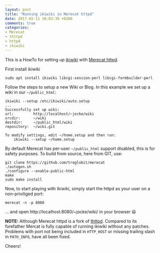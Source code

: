 ```yaml
---
layout: post
title: "Running ikiwiki in Merecat httpd"
date: 2017-02-11 16:03:39 +0100
comments: true
categories:
- Merecat
- thttpd
- httpd
- ikiwiki
---
```


This is a HowTo for setting up [ikiwiki][] with
[Merecat httpd][merecat].

First install ikiwiki

    sudo apt install ikiwiki libcgi-session-perl libcgi-formbuilder-perl

Follow the steps to setup a new Wiki or Blog.  In this example we set up a
wiki in our `~/public_html`:

    ikiwiki --setup /etc/ikiwiki/auto.setup
    ...
    Successfully set up wiki:
    url:         http://localhost/~jocke/wiki
    srcdir:      ~/wiki
    destdir:     ~/public_html/wiki
    repository:  ~/wiki.git
    
    To modify settings, edit ~/home.setup and then run:
        ikiwiki --setup ~/home.setup

By default Merecat has per-user `~/public_html` support disabled, this
is for safety purposes.  To build from source, here from GIT, use:

    git clone https://github.com/troglobit/merecat
    ./autogen.sh
    ./configure --enable-public-html
    make
    sudo make install

Now, to start playing with Ikiwiki, simply start the httpd as your user
on a non-priviliged port:

    merecat -n -p 8080

... and open http://localhost:8080/~jocke/wiki/ in your browser :smiley:

**NOTE:** Although Merecat httpd is a fork of [thttpd][].  Compared to
its forefather Mercat is fully capable of running ikiwiki without any
patches.  Problems with port not being included in `HTTP_HOST` or
missing trailing slash in `PATH_INFO`, have all been fixed.

Cheers!

<!--
  -- Local Variables:
  -- mode: markdown
  -- End:
  -->

[thttpd]:  http://acme.com/software/thttpd/
[ikiwiki]: http://ikiwiki.info/
[merecat]: http://merecat.troglobit.com
